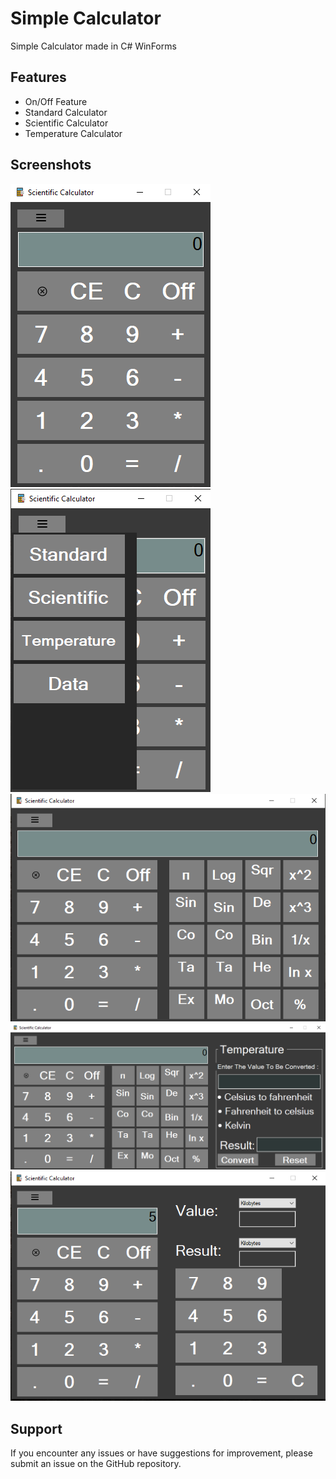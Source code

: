 # Simple Calculator

Simple Calculator made in C# WinForms


## Features

- On/Off Feature
- Standard Calculator
- Scientific Calculator
- Temperature Calculator

## Screenshots

![App Screenshot](https://github.com/Jienniers/Simple-Calculator/blob/main/screenshots/Screenshot1.png)
![App Screenshot](https://github.com/Jienniers/Simple-Calculator/blob/main/screenshots/Screenshot2.png)
![App Screenshot](https://github.com/Jienniers/Simple-Calculator/blob/main/screenshots/Screenshot3.png)
![App Screenshot](https://github.com/Jienniers/Simple-Calculator/blob/main/screenshots/Screenshot4.png)
![App Screenshot](https://github.com/Jienniers/Simple-Calculator/blob/main/screenshots/Screenshot5.png)

## Support

If you encounter any issues or have suggestions for improvement, please submit an issue on the GitHub repository.

